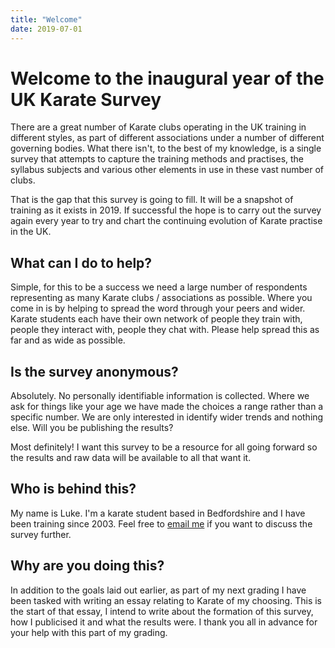 ```yaml
---
title: "Welcome"
date: 2019-07-01
---
```


# Welcome to the inaugural year of the UK Karate Survey
There are a great number of Karate clubs operating in the UK training in different styles, as part of different associations under a number of different governing bodies. What there isn't, to the best of my knowledge, is a single survey that attempts to capture the training methods and practises, the syllabus subjects and various other elements in use in these vast number of clubs.

That is the gap that this survey is going to fill. It will be a snapshot of training as it exists in 2019. If successful the hope is to carry out the survey again every year to try and chart the continuing evolution of Karate practise in the UK.

## What can I do to help?
Simple, for this to be a success we need a large number of respondents representing as many Karate clubs / associations as possible. Where you come in is by helping to spread the word through your peers and wider. Karate students each have their own network of people they train with, people they interact with, people they chat with. Please help spread this as far and as wide as possible.


## Is the survey anonymous?
Absolutely. No personally identifiable information is collected. Where we ask for things like your age we have made the choices a range rather than a specific number. We are only interested in identify wider trends and nothing else.
Will you be publishing the results?

Most definitely! I want this survey to be a resource for all going forward so the results and raw data will be available to all that want it.


## Who is behind this?
My name is Luke. I'm a karate student based in Bedfordshire and I have been training since 2003. Feel free to [email me](mailto:luke@karatesurvey.co.uk) if you want to discuss the survey further.

## Why are you doing this?
In addition to the goals laid out earlier, as part of my next grading I have been tasked with writing an essay relating to Karate of my choosing. This is the start of that essay, I intend to write about the formation of this survey, how I publicised it and what the results were. I thank you all in advance for your help with this part of my grading.
